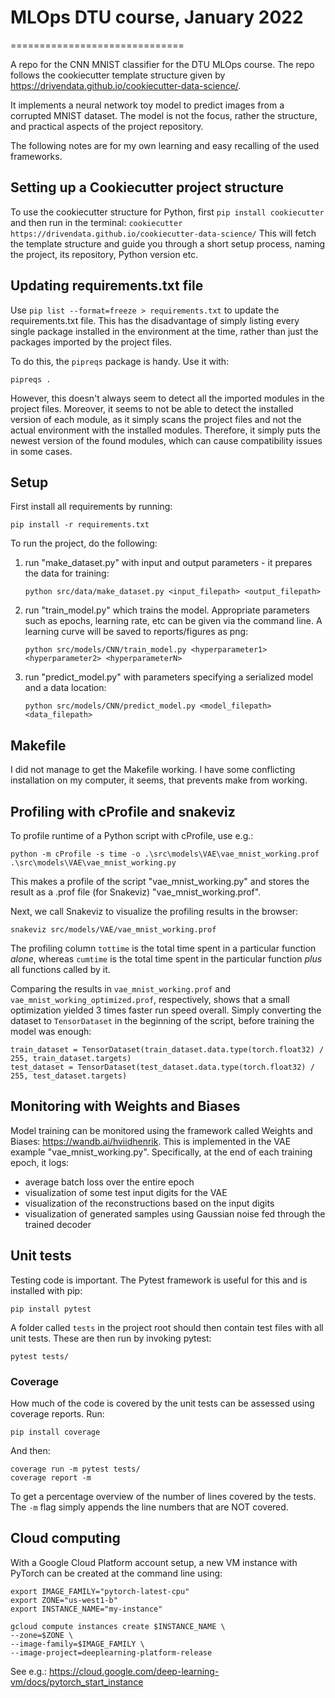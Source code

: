 # MLOps DTU course, January 2022
==============================

A repo for the CNN MNIST classifier for the DTU MLOps course. The repo follows the cookiecutter
template structure given by https://drivendata.github.io/cookiecutter-data-science/.

It implements a neural network toy model to predict images from a corrupted MNIST dataset.
The model is not the focus, rather the structure, and practical aspects of the
project repository.

The following notes are for my own learning and easy recalling of the used frameworks.

## Setting up a Cookiecutter project structure
To use the cookiecutter structure for Python, first `pip install cookiecutter` and 
then run in the terminal: 
`cookiecutter https://drivendata.github.io/cookiecutter-data-science/`
This will fetch the template structure and guide you through a short setup process,
naming the project, its repository, Python version etc.

## Updating requirements.txt file
Use `pip list --format=freeze > requirements.txt` to update the requirements.txt file. 
This has the disadvantage of simply listing every single package installed 
in the environment at the time, rather than just the packages imported 
by the project files. 

To do this, the `pipreqs` package is handy. Use it with:
    
    pipreqs .

However, this doesn't always seem to detect 
all the imported modules in the project files. Moreover, it seems to 
not be able to detect the installed version of each module, as it simply scans the 
project files and not the actual 
environment with the installed modules. Therefore, it simply puts the newest version 
of the found modules, which can cause compatibility issues in some cases. 

## Setup
First install all requirements by running:

    pip install -r requirements.txt

To run the project, do the following:
1. run "make_dataset.py" with input and output parameters - it prepares the data for training:
             
       python src/data/make_dataset.py <input_filepath> <output_filepath>

2. run "train_model.py" which trains the model. Appropriate parameters such as epochs, learning rate, etc
can be given via the command line. A learning curve will be saved to reports/figures as png:

       python src/models/CNN/train_model.py <hyperparameter1> <hyperparameter2> <hyperparameterN>

3. run "predict_model.py" with parameters specifying a serialized model and a data location:

       python src/models/CNN/predict_model.py <model_filepath> <data_filepath>


## Makefile
I did not manage to get the Makefile working. I have some conflicting installation on 
my computer, it seems, that prevents make from working.


## Profiling with cProfile and snakeviz
To profile runtime of a Python script with cProfile, use e.g.:
    
    python -m cProfile -s time -o .\src\models\VAE\vae_mnist_working.prof .\src\models\VAE\vae_mnist_working.py

This makes a profile of the script "vae_mnist_working.py" and stores the result as a 
.prof file (for Snakeviz) "vae_mnist_working.prof".

Next, we call Snakeviz to visualize the profiling results in the browser:

    snakeviz src/models/VAE/vae_mnist_working.prof

The profiling column `tottime` is the total time spent in a particular 
function *alone*, whereas `cumtime` is the total time spent in the particular 
function *plus* all functions called by it. 

Comparing the results in `vae_mnist_working.prof` and 
`vae_mnist_working_optimized.prof`, respectively, shows that a small 
optimization yielded 3 times faster run speed overall. Simply 
converting the dataset to `TensorDataset` in the beginning of the script, 
before training the model was enough:

    train_dataset = TensorDataset(train_dataset.data.type(torch.float32) / 255, train_dataset.targets)
    test_dataset = TensorDataset(test_dataset.data.type(torch.float32) / 255, test_dataset.targets)

## Monitoring with Weights and Biases
Model training can be monitored using the framework called Weights 
and Biases: https://wandb.ai/hviidhenrik. This is implemented in the VAE example 
"vae_mnist_working.py". Specifically, at the end of each training epoch, it logs: 
   - average batch loss over the entire epoch
   - visualization of some test input digits for the VAE
   - visualization of the reconstructions based on the input digits
   - visualization of generated samples using Gaussian noise fed through 
the trained decoder

## Unit tests
Testing code is important. The Pytest framework is useful for this and is installed
with pip:

    pip install pytest 

A folder called `tests` in the project root should then contain test 
files with all unit tests. These are then run by invoking pytest:

    pytest tests/

### Coverage
How much of the code is covered by the unit tests can be assessed using coverage
reports. Run:

    pip install coverage

And then:

    coverage run -m pytest tests/
    coverage report -m

To get a percentage overview of the number of lines covered by the tests. 
The `-m` flag simply appends the line numbers that are NOT covered.

## Cloud computing
With a Google Cloud Platform account setup, a new VM instance with PyTorch 
can be created at the command line using: 

    export IMAGE_FAMILY="pytorch-latest-cpu"
    export ZONE="us-west1-b"
    export INSTANCE_NAME="my-instance"

    gcloud compute instances create $INSTANCE_NAME \
    --zone=$ZONE \
    --image-family=$IMAGE_FAMILY \
    --image-project=deeplearning-platform-release

See e.g.: https://cloud.google.com/deep-learning-vm/docs/pytorch_start_instance